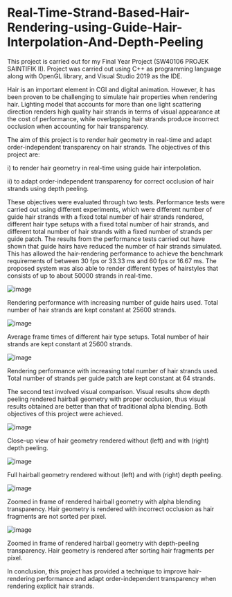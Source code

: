 # Real-Time-Strand-Based-Hair-Rendering-using-Guide-Hair-Interpolation-And-Depth-Peeling

This project is carried out for my Final Year Project (SW40106 PROJEK SAINTIFIK II). Project was carried out using C++ as programming language along with OpenGL library, and Visual Studio 2019 as the IDE.

Hair is an important element in CGI and digital animation. However, it has been proven to be challenging to simulate hair properties when rendering hair. Lighting model that accounts for more than one light scattering direction renders high quality hair strands in terms of visual appearance at the cost of performance, while overlapping hair strands produce incorrect occlusion when accounting for hair transparency. 

The aim of this project is to render hair geometry in real-time and adapt order-independent transparency on hair strands. The objectives of this project are:

i) to render hair geometry in real-time using guide hair interpolation.

ii) to adapt order-independent transparency for correct occlusion of hair strands using depth peeling. 


These objectives were evaluated through two tests. Performance tests were carried out using different experiments, which were different number of guide hair strands with a fixed total number of hair strands rendered, different hair type setups with a fixed total number of hair strands, and different total number of hair strands with a fixed number of strands per guide patch. The results from the performance tests carried out have shown that guide hairs have reduced the number of hair strands simulated. This has allowed the hair-rendering performance to achieve the benchmark requirements of between 30 fps or 33.33 ms and 60 fps or 16.67 ms. The proposed system was also able to render different types of hairstyles that consists of up to about 50000 strands in real-time. 

![image](https://github.com/jonathanlieweujin/Real-Time-Strand-Based-Hair-Rendering-using-Guide-Hair-Interpolation-And-Depth-Peeling/assets/106479441/f0e1dc06-4f0c-43ef-aa1a-4ae61be934c1)

Rendering performance with increasing number of guide hairs used. Total number of hair strands are kept constant at 25600 strands.

![image](https://github.com/jonathanlieweujin/Real-Time-Strand-Based-Hair-Rendering-using-Guide-Hair-Interpolation-And-Depth-Peeling/assets/106479441/c17d7f9a-29cb-40be-b898-2b2323f02275)

Average frame times of different hair type setups. Total number of hair strands are kept constant at 25600 strands.

![image](https://github.com/jonathanlieweujin/Real-Time-Strand-Based-Hair-Rendering-using-Guide-Hair-Interpolation-And-Depth-Peeling/assets/106479441/f3ea3950-dc23-4591-b7c4-d1b07145e8dc)

Rendering performance with increasing total number of hair strands used. Total number of strands per guide patch are kept constant at 64 strands.


The second test involved visual comparison. Visual results show depth peeling rendered hairball geometry with proper occlusion, thus visual results obtained are better than that of traditional alpha blending. Both objectives of this project were achieved. 

![image](https://github.com/jonathanlieweujin/Real-Time-Strand-Based-Hair-Rendering-using-Guide-Hair-Interpolation-And-Depth-Peeling/assets/106479441/7c4036fe-2542-4460-8e05-0012de6368e1)

Close-up view of hair geometry rendered without (left) and with (right) depth peeling.

![image](https://github.com/jonathanlieweujin/Real-Time-Strand-Based-Hair-Rendering-using-Guide-Hair-Interpolation-And-Depth-Peeling/assets/106479441/63716a60-8358-4a5e-acfe-0a3ecc7935a5)

Full hairball geometry rendered without (left) and with (right) depth peeling.


![image](https://github.com/jonathanlieweujin/Real-Time-Strand-Based-Hair-Rendering-using-Guide-Hair-Interpolation-And-Depth-Peeling/assets/106479441/72ca8211-1bd0-41b2-a5ac-858794f914c2)

Zoomed in frame of rendered hairball geometry with alpha blending transparency. Hair geometry is rendered with incorrect occlusion as hair fragments are not sorted per pixel.

![image](https://github.com/jonathanlieweujin/Real-Time-Strand-Based-Hair-Rendering-using-Guide-Hair-Interpolation-And-Depth-Peeling/assets/106479441/fa72abff-9e91-4a5e-993c-c51694683cd1)

Zoomed in frame of rendered hairball geometry with depth-peeling transparency. Hair geometry is rendered after sorting hair fragments per pixel.


In conclusion, this project has provided a technique to improve hair-rendering performance and adapt order-independent transparency when rendering explicit hair strands.
